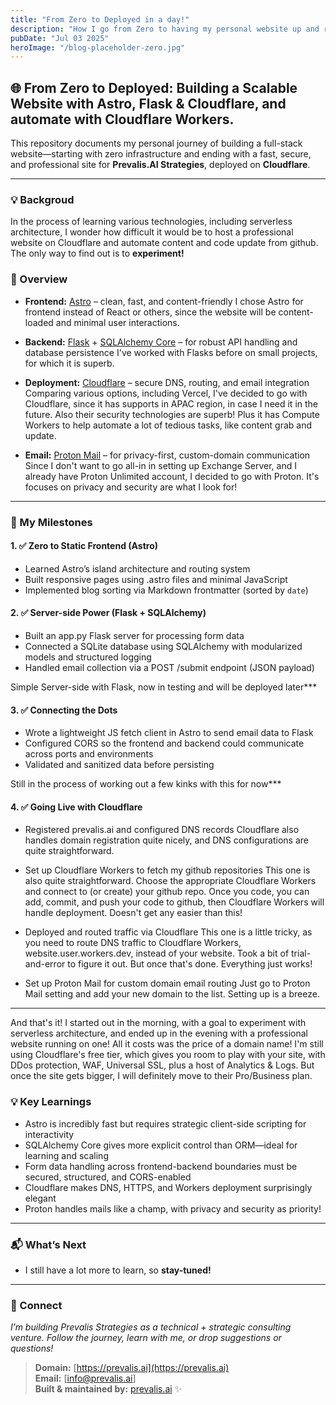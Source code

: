 ```yaml
---
title: "From Zero to Deployed in a day!"
description: "How I go from Zero to having my personal website up and running in a day using cloudflare!"
pubDate: "Jul 03 2025"
heroImage: "/blog-placeholder-zero.jpg"
---
```


## 🌐 From Zero to Deployed: Building a Scalable Website with Astro, Flask & Cloudflare, and automate with Cloudflare Workers.

This repository documents my personal journey of building a full-stack website—starting with zero infrastructure and ending with a fast, secure, and professional site for **Prevalis.AI Strategies**, deployed on **Cloudflare**.

---

### 💡 Backgroud

In the process of learning various technologies, including serverless architecture, I wonder how difficult it would be to host a professional website on Cloudflare and automate content and code update from github. The only way to find out is to **experiment!**

### 🚀 Overview

- **Frontend:** [Astro](https://astro.build/) – clean, fast, and content-friendly
I chose Astro for frontend instead of React or others, since the website will be content-loaded and minimal user interactions.

- **Backend:** [Flask](https://flask.palletsprojects.com/) + [SQLAlchemy Core](https://docs.sqlalchemy.org/core/) – for robust API handling and database persistence
I've worked with Flasks before on small projects, for which it is superb.

- **Deployment:** [Cloudflare](https://www.cloudflare.com/) – secure DNS, routing, and email integration
Comparing various options, including Vercel, I've decided to go with Cloudflare, since it has supports in APAC region, in case I need it in the future. Also their security technologies are superb! Plus it has Compute Workers to help automate a lot of tedious tasks, like content grab and update.

- **Email:** [Proton Mail](https://proton.me/) – for privacy-first, custom-domain communication
Since I don't want to go all-in in setting up Exchange Server, and I already have Proton Unlimited account, I decided to go with Proton. It's focuses on privacy and security are what I look for! 
---

### 🧭 My Milestones

#### 1. ✅ Zero to Static Frontend (Astro)

- Learned Astro’s island architecture and routing system
- Built responsive pages using .astro files and minimal JavaScript
- Implemented blog sorting via Markdown frontmatter (sorted by `date`)

#### 2. ✅ Server-side Power (Flask + SQLAlchemy)

- Built an app.py Flask server for processing form data
- Connected a SQLite database using SQLAlchemy with modularized models and structured logging
- Handled email collection via a POST /submit endpoint (JSON payload)

Simple Server-side with Flask, now in testing and will be deployed later***

#### 3. ✅ Connecting the Dots

- Wrote a lightweight JS fetch client in Astro to send email data to Flask
- Configured CORS so the frontend and backend could communicate across ports and environments
- Validated and sanitized data before persisting

Still in the process of working out a few kinks with this for now***

#### 4. ✅ Going Live with Cloudflare

- Registered prevalis.ai and configured DNS records
Cloudflare also handles domain registration quite nicely, and DNS configurations are quite straightforward.

- Set up Cloudflare Workers to fetch my github repositories
This one is also quite straightforward. Choose the appropriate Cloudflare Workers and connect to (or create) your github repo. Once you code, you can add, commit, and push your code to github, then Cloudflare Workers will handle deployment. Doesn't get any easier than this! 


- Deployed and routed traffic via Cloudflare
This one is a little tricky, as you need to route DNS traffic to Cloudflare Workers, website.user.workers.dev, instead of your website. Took a bit of trial-and-error to figure it out. But once that's done. Everything just works!


- Set up Proton Mail for custom domain email routing
Just go to Proton Mail setting and add your new domain to the list. Setting up is a breeze.
---

And that's it! I started out in the morning, with a goal to experiment with serverless architecture, and ended up in the evening with a professional website running on one! All it costs was the price of a domain name! I'm still using Cloudflare's free tier, which gives you room to play with your site, with DDos protection, WAF, Universal SSL, plus a host of Analytics & Logs. But once the site gets bigger, I will definitely move to their Pro/Business plan.


### 💡 Key Learnings

- Astro is incredibly fast but requires strategic client-side scripting for interactivity
- SQLAlchemy Core gives more explicit control than ORM—ideal for learning and scaling
- Form data handling across frontend-backend boundaries must be secured, structured, and CORS-enabled
- Cloudflare makes DNS, HTTPS, and Workers deployment surprisingly elegant
- Proton handles mails like a champ, with privacy and security as priority! 

---

### 📬 What’s Next
- I still have a lot more to learn, so **stay-tuned!**
---

### 🔗 Connect

_I’m building Prevalis Strategies as a technical + strategic consulting venture. Follow the journey, learn with me, or drop suggestions or questions!_

> **Domain:** [https://prevalis.ai](https://prevalis.ai)  
> **Email:** [info@prevalis.ai]  
> **Built & maintained by:** [prevalis.ai](https://prevalis.ai) ✨